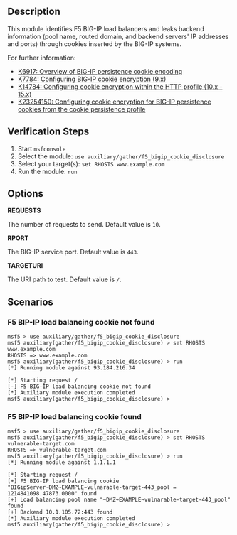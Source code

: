 ## Description

This module identifies F5 BIG-IP load balancers and leaks backend information (pool name, routed domain, and backend servers' IP addresses and ports) through cookies inserted by the BIG-IP systems.

For further information:

* [K6917: Overview of BIG-IP persistence cookie encoding](https://support.f5.com/csp/article/K6917)
* [K7784: Configuring BIG-IP cookie encryption (9.x)](https://support.f5.com/csp/article/K7784)
* [K14784: Configuring cookie encryption within the HTTP profile (10.x - 15.x)](https://support.f5.com/csp/article/K14784)
* [K23254150: Configuring cookie encryption for BIG-IP persistence cookies from the cookie persistence profile](https://support.f5.com/csp/article/K23254150)

## Verification Steps

1. Start `msfconsole`
2. Select the module: `use auxiliary/gather/f5_bigip_cookie_disclosure`
3. Select your target(s): `set RHOSTS www.example.com`
4. Run the module: `run`

## Options

  **REQUESTS**

  The number of requests to send. Default value is `10`.

  **RPORT**

  The BIG-IP service port. Default value is `443`.

  **TARGETURI**

  The URI path to test. Default value is `/`.

## Scenarios

### F5 BIP-IP load balancing cookie not found

  ```
  msf5 > use auxiliary/gather/f5_bigip_cookie_disclosure
  msf5 auxiliary(gather/f5_bigip_cookie_disclosure) > set RHOSTS www.example.com
  RHOSTS => www.example.com
  msf5 auxiliary(gather/f5_bigip_cookie_disclosure) > run
  [*] Running module against 93.184.216.34

  [*] Starting request /
  [-] F5 BIG-IP load balancing cookie not found
  [*] Auxiliary module execution completed
  msf5 auxiliary(gather/f5_bigip_cookie_disclosure) >
  ```

### F5 BIP-IP load balancing cookie found

  ```
  msf5 > use auxiliary/gather/f5_bigip_cookie_disclosure
  msf5 auxiliary(gather/f5_bigip_cookie_disclosure) > set RHOSTS vulnerable-target.com
  RHOSTS => vulnerable-target.com
  msf5 auxiliary(gather/f5_bigip_cookie_disclosure) > run
  [*] Running module against 1.1.1.1

  [*] Starting request /
  [+] F5 BIG-IP load balancing cookie "BIGipServer~DMZ~EXAMPLE~vulnarable-target-443_pool = 1214841098.47873.0000" found
  [+] Load balancing pool name "~DMZ~EXAMPLE~vulnarable-target-443_pool" found
  [+] Backend 10.1.105.72:443 found
  [*] Auxiliary module execution completed
  msf5 auxiliary(gather/f5_bigip_cookie_disclosure) >
  ```
